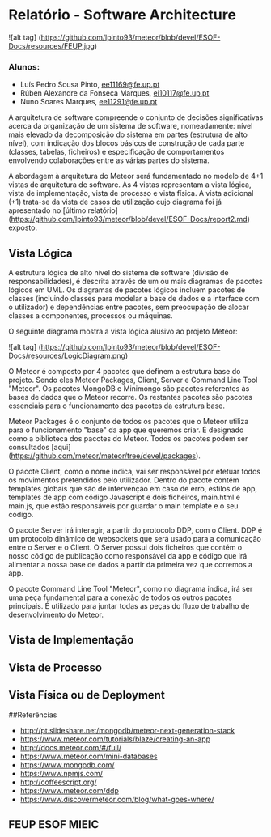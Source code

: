 # Relatório - Software Architecture

![alt tag] (https://github.com/lpinto93/meteor/blob/devel/ESOF-Docs/resources/FEUP.jpg)

### Alunos:
* Luís Pedro Sousa Pinto, ee11169@fe.up.pt
* Rúben Alexandre da Fonseca Marques, ei10117@fe.up.pt 
* Nuno Soares Marques, ee11291@fe.up.pt

A arquitetura de software compreende o conjunto de decisões significativas acerca da organização de um sistema de software,
nomeadamente: nível mais elevado da decomposição do sistema em partes (estrutura de alto nível), com indicação dos blocos
básicos de construção de cada parte (classes, tabelas, ficheiros) e especificação de comportamentos envolvendo colaborações
entre as várias partes do sistema.

A abordagem à arquitetura do Meteor será fundamentado no modelo de 4+1 vistas de arquitetura de software. As 4 vistas representam a vista lógica, vista de implementação, vista de processo e vista física. A vista adicional (+1) trata-se da vista de casos de utilização cujo diagrama foi já apresentado no [último relatório] (https://github.com/lpinto93/meteor/blob/devel/ESOF-Docs/report2.md) exposto.

## Vista Lógica

A estrutura lógica de alto nível do sistema de software (divisão de responsabilidades), é descrita através de um ou mais
diagramas de pacotes lógicos em UML. Os diagramas de pacotes lógicos incluem pacotes de classes (incluindo classes para
modelar a base de dados e a interface com o utilizador) e dependências entre pacotes, sem preocupação de alocar classes a
componentes, processos ou máquinas.

O seguinte diagrama mostra a vista lógica alusivo ao projeto Meteor:

![alt tag] (https://github.com/lpinto93/meteor/blob/devel/ESOF-Docs/resources/LogicDiagram.png)

O Meteor é composto por 4 pacotes que definem a estrutura base do projeto. Sendo eles Meteor Packages, Client, Server e Command Line Tool "Meteor". Os pacotes MongoDB e Minimongo são pacotes referentes às bases de dados que o Meteor recorre.
Os restantes pacotes são pacotes essenciais para o funcionamento dos pacotes da estrutura base.

Meteor Packages é o conjunto de todos os pacotes que o Meteor utiliza para o funcionamento "base" da app que queremos criar. É designado como a biblioteca dos pacotes do Meteor. Todos os pacotes podem ser consultados [aqui] (https://github.com/meteor/meteor/tree/devel/packages). 

O pacote Client, como o nome indica, vai ser responsável por efetuar todos os movimentos pretendidos pelo utilizador. Dentro do pacote contém templates globais que são de intervenção em caso de erro, estilos de app, templates de app com código Javascript e dois ficheiros, main.html e main.js, que estão responsáveis por guardar o main template e o seu código. 

O pacote Server irá interagir, a partir do protocolo DDP, com o Client. DDP é um protocolo dinâmico de websockets que será usado para a comunicação entre o Server e o Client. O Server possui dois ficheiros que contém o nosso código de publicação como responsável da app e código que irá alimentar a nossa base de dados a partir da primeira vez que corremos a app.

O pacote Command Line Tool "Meteor", como no diagrama indica, irá ser uma peça fundamental para a conexão de todos os outros pacotes principais. É utilizado para juntar todas as peças do fluxo de trabalho de desenvolvimento do Meteor.

## Vista de Implementação

## Vista de Processo

## Vista Física ou de Deployment

##Referências

* http://pt.slideshare.net/mongodb/meteor-next-generation-stack
* https://www.meteor.com/tutorials/blaze/creating-an-app
* http://docs.meteor.com/#/full/
* https://www.meteor.com/mini-databases
* https://www.mongodb.com/
* https://www.npmjs.com/
* http://coffeescript.org/
* https://www.meteor.com/ddp
* https://www.discovermeteor.com/blog/what-goes-where/



## FEUP ESOF MIEIC 
